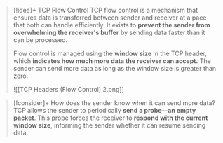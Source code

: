 > [!idea]+ TCP Flow Control
> TCP flow control is a mechanism that ensures data is transferred between sender and receiver at a pace that both can handle efficiently. It exists to **prevent the sender from overwhelming the receiver's buffer** by sending data faster than it can be processed. 
> 
> Flow control is managed using the **window size** in the TCP header, which **indicates how much more data the receiver can accept.** The sender can send more data as long as the window size is greater than zero.
> 
> ![[TCP Headers (Flow Control) 2.png]]

> [!consider]+ How does the sender know when it can send more data?
> TCP allows the sender to periodically **send a probe—an empty packet**. This probe forces the receiver to **respond with the current window size**, informing the sender whether it can resume sending data. 


